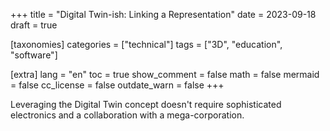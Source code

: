 +++
title = "Digital Twin-ish: Linking a Representation"
date = 2023-09-18
draft = true

[taxonomies]
categories = ["technical"]
tags = ["3D", "education", "software"]

[extra]
lang = "en"
toc = true
show_comment = false
math = false
mermaid = false
cc_license = false
outdate_warn = false
+++

Leveraging the Digital Twin concept doesn't require
sophisticated electronics and a collaboration with
a mega-corporation.

<!-- more -->

<!-- TODO: brief description of paddle model and 3D sim -->
